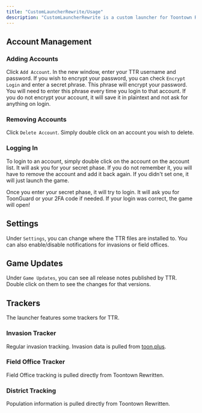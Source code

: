 ```yaml
---
title: "CustomLauncherRewrite/Usage"
description: "CustomLauncherRewrite is a custom launcher for Toontown Rewritten written in Java."
---
```

## Account Management
### Adding Accounts
Click `Add Account`. In the new window, enter your TTR username and password. If you wish to encrypt your password, you can check `Encrypt Login` and enter a secret phrase. This phrase will encrypt your password. You will need to enter this phrase every time you login to that account. If you do not encrypt your account, it will save it in plaintext and not ask for anything on login.

### Removing Accounts
Click `Delete Account`. Simply double click on an account you wish to delete.

### Logging In
To login to an account, simply double click on the account on the account list. It will ask you for your secret phase. If you do not remember it, you will have to remove the account and add it back again. If you didn't set one, it will just launch the game.

Once you enter your secret phase, it will try to login. It will ask you for ToonGuard or your 2FA code if needed. If your login was correct, the game will open!

## Settings
Under `Settings`, you can change where the TTR files are installed to. You can also enable/disable notifications for invasions or field offices.

## Game Updates
Under `Game Updates`, you can see all release notes published by TTR. Double click on them to see the changes for that versions.

## Trackers
The launcher features some trackers for TTR.

### Invasion Tracker
Regular invasion tracking. Invasion data is pulled from [toon.plus](https://toon.plus/).

### Field Office Tracker
Field Office tracking is pulled directly from Toontown Rewritten.

### District Tracking
Population information is pulled directly from Toontown Rewritten.